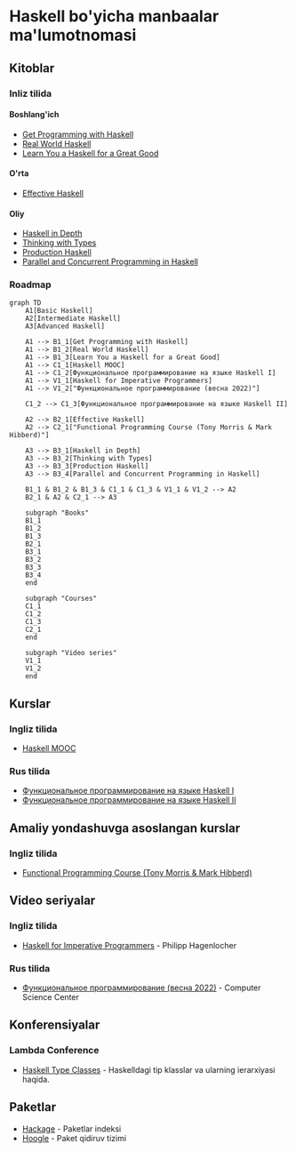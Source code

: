 #  Haskell bo'yicha manbaalar ma'lumotnomasi

## Kitoblar

### Inliz tilida

#### Boshlang'ich

- [Get Programming with Haskell][b-get-programming-with-haskell]
- [Real World Haskell][b-real-world-haskell]
- [Learn You a Haskell for a Great Good][b-learn-you-haskell]

#### O'rta

- [Effective Haskell][b-effective-haskell]

#### Oliy

- [Haskell in Depth][b-haskell-in-depth]
- [Thinking with Types][b-thinking-with-types]
- [Production Haskell][b-production-haskell]
- [Parallel and Concurrent Programming in Haskell][b-parallel-and-concurrent-programming-in-haskell]

### Roadmap

```mermaid
graph TD
    A1[Basic Haskell]
    A2[Intermediate Haskell]
    A3[Advanced Haskell]

    A1 --> B1_1[Get Programming with Haskell]
    A1 --> B1_2[Real World Haskell]
    A1 --> B1_3[Learn You a Haskell for a Great Good]
    A1 --> C1_1[Haskell MOOC]
    A1 --> C1_2[Функциональное программирование на языке Haskell I]
    A1 --> V1_1[Haskell for Imperative Programmers]
    A1 --> V1_2["Функциональное программирование (весна 2022)"]

    C1_2 --> C1_3[Функциональное программирование на языке Haskell II]

    A2 --> B2_1[Effective Haskell]
    A2 --> C2_1["Functional Programming Course (Tony Morris & Mark Hibberd)"]

    A3 --> B3_1[Haskell in Depth]
    A3 --> B3_2[Thinking with Types]
    A3 --> B3_3[Production Haskell]
    A3 --> B3_4[Parallel and Concurrent Programming in Haskell]

    B1_1 & B1_2 & B1_3 & C1_1 & C1_3 & V1_1 & V1_2 --> A2
    B2_1 & A2 & C2_1 --> A3

    subgraph "Books"
    B1_1
    B1_2
    B1_3
    B2_1
    B3_1
    B3_2
    B3_3
    B3_4
    end

    subgraph "Courses"
    C1_1
    C1_2
    C1_3
    C2_1
    end

    subgraph "Video series"
    V1_1
    V1_2
    end
```

## Kurslar

### Ingliz tilida

- [Haskell MOOC][c-haskell-mooc]

### Rus tilida

- [Функциональное программирование на языке Haskell I][c-stepik-1]
- [Функциональное программирование на языке Haskell II][c-stepik-2]

## Amaliy yondashuvga asoslangan kurslar

### Ingliz tilida

- [Functional Programming Course (Tony Morris & Mark Hibberd)][pc-fp-course]

## Video seriyalar

### Ingliz tilida

- [Haskell for Imperative Programmers][v-haskell-for-imperative-programmers] - Philipp Hagenlocher

### Rus tilida

- [Функциональное программирование (весна 2022)][v-csc-fp] - Computer Science Center

## Konferensiyalar

### Lambda Conference

- [Haskell Type Classes][conf-lc-2024-june-haskell-type-classes] - Haskelldagi tip klasslar va ularning ierarxiyasi haqida.

## Paketlar

- [Hackage][p-hackage] - Paketlar indeksi
- [Hoogle][p-hoogle] - Paket qidiruv tizimi

[b-get-programming-with-haskell]: https://www.manning.com/books/get-programming-with-haskell
[b-real-world-haskell]: https://book.realworldhaskell.org/read
[b-learn-you-haskell]: http://learnyouahaskell.com/chapters
[b-effective-haskell]: https://pragprog.com/titles/rshaskell/effective-haskell
[b-haskell-in-depth]: https://www.manning.com/books/haskell-in-depth
[b-thinking-with-types]: https://thinkingwithtypes.com/
[b-production-haskell]: https://leanpub.com/production-haskell
[b-parallel-and-concurrent-programming-in-haskell]: https://simonmar.github.io/pages/pcph.html

[c-haskell-mooc]: https://haskell.mooc.fi
[c-stepik-1]: https://stepik.org/course/75
[c-stepik-2]: https://stepik.org/course/693

[v-haskell-for-imperative-programmers]: https://www.youtube.com/playlist?list=PLe7Ei6viL6jGp1Rfu0dil1JH1SHk9bgDV
[v-csc-fp]: https://www.youtube.com/playlist?list=PLlb7e2G7aSpTDub2LFDVBvvjWj-53Gfuh

[conf-lc-2024-june-haskell-type-classes]: ./conferences/Lambda%20Conference/2024/June/Haskell%20Type%20Classes/README.md

[p-hackage]: https://hackage.haskell.org
[p-hoogle]: https://hoogle.haskell.org

[pc-fp-course]: https://github.com/system-f/fp-course

